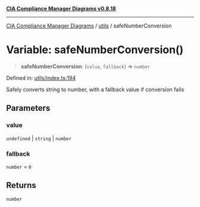 [**CIA Compliance Manager Diagrams v0.8.18**](../../README.md)

***

[CIA Compliance Manager Diagrams](../../modules.md) / [utils](../README.md) / safeNumberConversion

# Variable: safeNumberConversion()

> **safeNumberConversion**: (`value`, `fallback`) => `number`

Defined in: [utils/index.ts:194](https://github.com/Hack23/cia-compliance-manager/blob/509f2f6138f4e24aa7fe1ae9432ec1ccefbe5f32/src/utils/index.ts#L194)

Safely converts string to number, with a fallback value if conversion fails

## Parameters

### value

`undefined` | `string` | `number`

### fallback

`number` = `0`

## Returns

`number`
